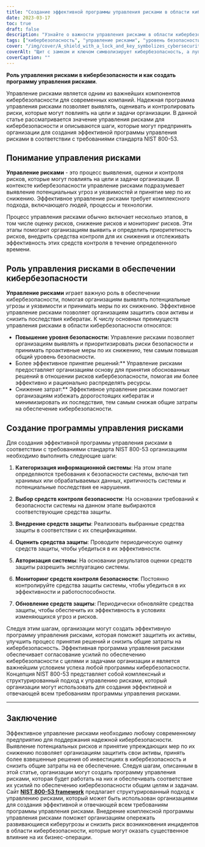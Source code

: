 ```yaml
---
title: "Создание эффективной программы управления рисками в области кибербезопасности"
date: 2023-03-17
toc: true
draft: false
description: "Узнайте о важности управления рисками в области кибербезопасности и о том, как создать программу, подходящую для вашего бизнеса."
tags: ["кибербезопасность", "управление рисками", "уровень безопасности", "оценка рисков", "снижение рисков", "мониторинг рисков", "угрозы", "уязвимости", "информационная безопасность", "защита информации", "соответствие", "кибернетические атаки", "принятие решений", "снижение затрат", "непрерывность бизнеса", "анализ рисков", "идентификация рисков", "контроль рисков", "лечение рисков", "постоянное совершенствование"]
cover: "/img/cover/A_shield_with_a_lock_and_key_symbolizes_cybersecurity.png"
coverAlt: "Щит с замком и ключом символизирует кибербезопасность, а лупа над ним - управление рисками."
coverCaption: ""
---
```


**Роль управления рисками в кибербезопасности и как создать программу управления рисками**.

Управление рисками является одним из важнейших компонентов кибербезопасности для современных компаний. Надежная программа управления рисками позволяет выявлять, оценивать и контролировать риски, которые могут повлиять на цели и задачи организации. В данной статье рассматривается значение управления рисками для кибербезопасности и описываются шаги, которые могут предпринять организации для создания эффективной программы управления рисками в соответствии с требованиями стандарта NIST 800-53.

## Понимание управления рисками

**Управление рисками** - это процесс выявления, оценки и контроля рисков, которые могут повлиять на цели и задачи организации. В контексте кибербезопасности управление рисками подразумевает выявление потенциальных угроз и уязвимостей и принятие мер по их снижению. Эффективное управление рисками требует комплексного подхода, включающего людей, процессы и технологии.

Процесс управления рисками обычно включает несколько этапов, в том числе оценку рисков, снижение рисков и мониторинг рисков. Эти этапы помогают организациям выявить и определить приоритетность рисков, внедрить средства контроля для их снижения и отслеживать эффективность этих средств контроля в течение определенного времени.

## Роль управления рисками в обеспечении кибербезопасности

**Управление рисками** играет важную роль в обеспечении кибербезопасности, помогая организациям выявлять потенциальные угрозы и уязвимости и принимать меры по их снижению. Эффективное управление рисками позволяет организациям защитить свои активы и снизить последствия кибератак. К числу основных преимуществ управления рисками в области кибербезопасности относятся:

- **Повышение уровня безопасности:** Управление рисками позволяет организациям выявлять и приоритизировать риски безопасности и принимать проактивные меры по их снижению, тем самым повышая общий уровень безопасности.
- Более эффективное принятие решений:** Управление рисками предоставляет организациям основу для принятия обоснованных решений в отношении рисков кибербезопасности, помогая им более эффективно и рационально распределять ресурсы.
- Снижение затрат:** Эффективное управление рисками помогает организациям избежать дорогостоящих кибератак и минимизировать их последствия, тем самым снижая общие затраты на обеспечение кибербезопасности.

## Создание программы управления рисками

Для создания эффективной программы управления рисками в соответствии с требованиями стандарта NIST 800-53 организациям необходимо выполнить следующие шаги:

1. **Категоризация информационной системы**: На этом этапе определяются требования к безопасности системы, включая тип хранимых или обрабатываемых данных, критичность системы и потенциальные последствия ее нарушения.

2. **Выбор средств контроля безопасности**: На основании требований к безопасности системы на данном этапе выбираются соответствующие средства защиты.

3. **Внедрение средств защиты**: Реализовать выбранные средства защиты в соответствии с их спецификациями.

4. **Оценить средства защиты**: Проводите периодическую оценку средств защиты, чтобы убедиться в их эффективности.

5. **Авторизация системы**: На основании результатов оценки средств защиты разрешить эксплуатацию системы.

6. **Мониторинг средств контроля безопасности**: Постоянно контролируйте средства защиты системы, чтобы убедиться в их эффективности и работоспособности.

7. **Обновление средств защиты**: Периодически обновляйте средства защиты, чтобы обеспечить их эффективность в условиях изменяющихся угроз и рисков.

Следуя этим шагам, организации могут создать эффективную программу управления рисками, которая поможет защитить их активы, улучшить процесс принятия решений и снизить общие затраты на кибербезопасность. Эффективная программа управления рисками обеспечивает согласование усилий по обеспечению кибербезопасности с целями и задачами организации и является важнейшим условием успеха любой программы кибербезопасности. Концепция NIST 800-53 представляет собой комплексный и структурированный подход к управлению рисками, который организации могут использовать для создания эффективной и отвечающей всем требованиям программы управления рисками.

____

## Заключение
Эффективное управление рисками необходимо любому современному предприятию для поддержания надежной кибербезопасности. Выявление потенциальных рисков и принятие упреждающих мер по их снижению позволяет организациям защитить свои активы, принять более взвешенные решения об инвестициях в кибербезопасность и снизить общие затраты на ее обеспечение. Следуя шагам, описанным в этой статье, организации могут создать программу управления рисками, которая будет работать на них и обеспечивать соответствие их усилий по обеспечению кибербезопасности общим целям и задачам. Сайт [**NIST 800-53 framework**](https://csrc.nist.gov/publications/detail/sp/800-53/rev-5/final) предлагает структурированный подход к управлению рисками, который может быть использован организациями для создания эффективной и отвечающей всем требованиям программы управления рисками. Внедрение комплексной программы управления рисками поможет организациям опережать развивающиеся киберугрозы и снизить риск возникновения инцидентов в области кибербезопасности, которые могут оказать существенное влияние на их бизнес-операции.